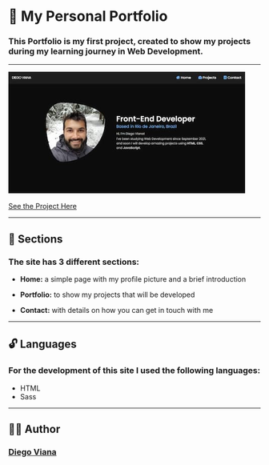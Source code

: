 # 🌱 My Personal Portfolio

###  This Portfolio is my first project, created to show my projects during my learning journey in Web Development.

---

![Result of the project](./imgs-readme/portfolio-pic.jpg)

[See the Project Here](https://diegovianaf.github.io/portfolio/)

---

## 📍 Sections
### The site has 3 different sections:

- **Home:** a simple page with my profile picture and a brief introduction

- **Portfolio:** to show my projects that will be developed

- **Contact:** with details on how you can get in touch with me
<!-- - **About:** -->
---

## 🔓 Languages
### For the development of this site I used the following languages:

- HTML
- Sass

---

## 👨‍💻 Author
### [Diego Viana](https://diegovianaf.github.io/portfolio/)
